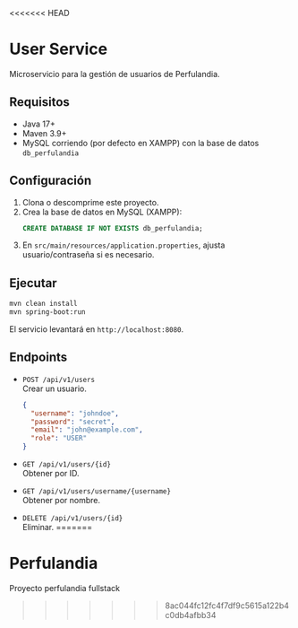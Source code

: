 <<<<<<< HEAD
# User Service

Microservicio para la gestión de usuarios de Perfulandia.

## Requisitos

- Java 17+
- Maven 3.9+
- MySQL corriendo (por defecto en XAMPP) con la base de datos `db_perfulandia`

## Configuración

1. Clona o descomprime este proyecto.
2. Crea la base de datos en MySQL (XAMPP):
   ```sql
   CREATE DATABASE IF NOT EXISTS db_perfulandia;
   ```
3. En `src/main/resources/application.properties`, ajusta usuario/contraseña si es necesario.

## Ejecutar

```bash
mvn clean install
mvn spring-boot:run
```

El servicio levantará en `http://localhost:8080`.

## Endpoints

- `POST /api/v1/users`  
  Crear un usuario.  
  ```json
  {
    "username": "johndoe",
    "password": "secret",
    "email": "john@example.com",
    "role": "USER"
  }
  ```

- `GET /api/v1/users/{id}`  
  Obtener por ID.

- `GET /api/v1/users/username/{username}`  
  Obtener por nombre.

- `DELETE /api/v1/users/{id}`  
  Eliminar.
=======
# Perfulandia
Proyecto perfulandia fullstack
>>>>>>> 8ac044fc12fc4f7df9c5615a122b4c0db4afbb34
